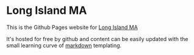 # Long Island MA

This is the Github Pages website for [Long Island MA](http://malongisland.org)

It's hosted for free by github and content can be easily updated with the small learning curve of [markdown](https://en.wikipedia.org/wiki/Markdown) templating.
